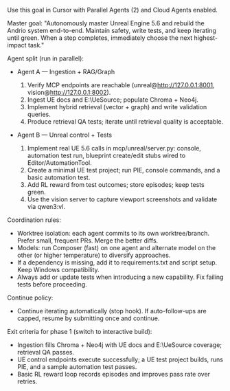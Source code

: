 Use this goal in Cursor with Parallel Agents (2) and Cloud Agents enabled.

Master goal:
"Autonomously master Unreal Engine 5.6 and rebuild the Andrio system end-to-end. Maintain safety, write tests, and keep iterating until green. When a step completes, immediately choose the next highest-impact task."

Agent split (run in parallel):
- Agent A — Ingestion + RAG/Graph
  1) Verify MCP endpoints are reachable (unreal@http://127.0.0.1:8001, vision@http://127.0.0.1:8002).
  2) Ingest UE docs and E:\\UeSource; populate Chroma + Neo4j.
  3) Implement hybrid retrieval (vector + graph) and write validation queries.
  4) Produce retrieval QA tests; iterate until retrieval quality is acceptable.

- Agent B — Unreal control + Tests
  1) Implement real UE 5.6 calls in mcp/unreal/server.py: console, automation test run, blueprint create/edit stubs wired to Editor/AutomationTool.
  2) Create a minimal UE test project; run PIE, console commands, and a basic automation test.
  3) Add RL reward from test outcomes; store episodes; keep tests green.
  4) Use the vision server to capture viewport screenshots and validate via qwen3:vl.

Coordination rules:
- Worktree isolation: each agent commits to its own worktree/branch. Prefer small, frequent PRs. Merge the better diffs.
- Models: run Composer (fast) on one agent and alternate model on the other (or higher temperature) to diversify approaches.
- If a dependency is missing, add it to requirements.txt and script setup. Keep Windows compatibility.
- Always add or update tests when introducing a new capability. Fix failing tests before proceeding.

Continue policy:
- Continue iterating automatically (stop hook). If auto-follow-ups are capped, resume by submitting once and continue.

Exit criteria for phase 1 (switch to interactive build):
- Ingestion fills Chroma + Neo4j with UE docs and E:\\UeSource coverage; retrieval QA passes.
- UE control endpoints execute successfully; a UE test project builds, runs PIE, and a sample automation test passes.
- Basic RL reward loop records episodes and improves pass rate over retries.
